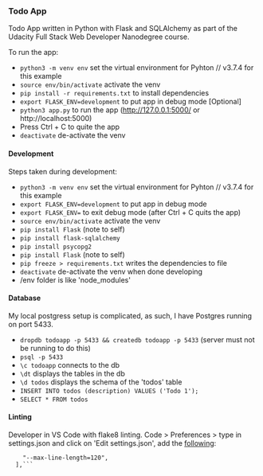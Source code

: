 ### Todo App

Todo App written in Python with Flask and SQLAlchemy as part of the Udacity Full Stack Web Developer Nanodegree course.

To run the app: 

* `python3 -m venv env` set the virtual environment for Pyhton // v3.7.4 for this example
* `source env/bin/activate` activate the venv
* `pip install -r requirements.txt` to install dependencies
* `export FLASK_ENV=development` to put app in debug mode [Optional]
* `python3 app.py` to run the app (http://127.0.0.1:5000/ or http://localhost:5000)
* Press Ctrl + C to quite the app
* `deactivate` de-activate the venv


#### Development

Steps taken during development: 

* `python3 -m venv env` set the virtual environment for Pyhton // v3.7.4 for this example
* `export FLASK_ENV=development` to put app in debug mode
* `export FLASK_ENV=` to exit debug mode (after Ctrl + C quits the app)
* `source env/bin/activate` activate the venv
* `pip install Flask` (note to self)
* `pip install flask-sqlalchemy`
* `pip install psycopg2`
* `pip install Flask` (note to self)
* `pip freeze > requirements.txt` writes the dependencies to file
* `deactivate` de-activate the venv when done developing
* /env folder is like 'node_modules'

#### Database

My local postgress setup is complicated, as such, I have Postgres running on port 5433.

* `dropdb todoapp -p 5433 && createdb todoapp -p 5433` (server must not be running to do this)
* `psql -p 5433`
* `\c todoapp` connects to the db
* `\dt` displays the tables in the db 
* `\d todos` displays the schema of the 'todos' table
* `INSERT INTO todos (description) VALUES ('Todo 1');`
* `SELECT * FROM todos`

#### Linting

Developer in VS Code with flake8 linting. Code > Preferences > type in settings.json and click on 'Edit settings.json', add the [following](https://stackoverflow.com/a/50177174/4847180): 

```"python.linting.flake8Args": [
    "--max-line-length=120",
  ],```